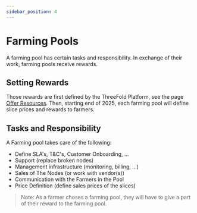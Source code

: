 ```yaml
---
sidebar_position: 4
---
```


# Farming Pools

A farming pool has certain tasks and responsibility. In exchange of their work, farming pools receive rewards. 

## Setting Rewards

Those rewards are first defined by the ThreeFold Platform, see the page [Offer Resources](./offer_resources.md). Then, starting end of 2025, each farming pool will define slice prices and rewards to farmers.

## Tasks and Responsibility

A Farming pool takes care of the following:

- Define SLA's, T&C's, Customer Onboarding, ...	
- Support (replace broken nodes)	
- Management infrastructure (monitoring, billing, ...)	
- Sales of The Nodes (or work with vendor(s))	
- Communication with the Farmers in the Pool	
- Price Definition (define sales prices of the slices)	

> Note: As a farmer choses a farming pool, they will have to give a part of their reward to the farming pool.